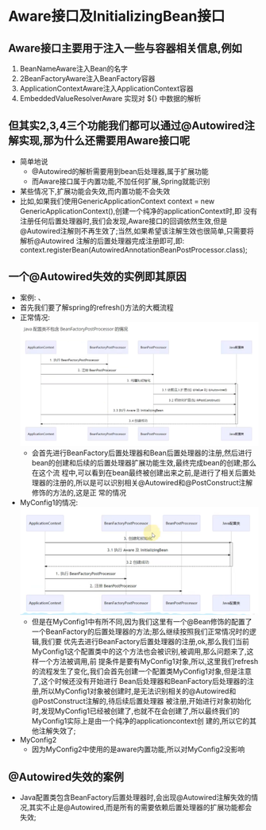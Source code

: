 # Aware接口及InitializingBean接口

  ## Aware接口主要用于注入一些与容器相关信息,例如
  1. BeanNameAware注入Bean的名字
  2. 2BeanFactoryAware注入BeanFactory容器
  3. ApplicationContextAware注入ApplicationContext容器
  4. EmbeddedValueResolverAware 实现对 ${} 中数据的解析

  ## 但其实2,3,4三个功能我们都可以通过@Autowired注解实现,那为什么还需要用Aware接口呢
  - 简单地说
    - @Autowired的解析需要用到bean后处理器,属于扩展功能
    - 而Aware接口属于内置功能,不加任何扩展,Spring就能识别
  - 某些情况下,扩展功能会失效,而内置功能不会失效
  - 比如,如果我们使用GenericApplicationContext context = new GenericApplicationContext(),创建一个纯净的applicationContext时,即
  没有注册任何后置处理器时,我们会发现,Aware接口的回调依然生效,但是@Autowired注解则不再生效了;当然,如果希望该注解生效也很简单,只需要将解析@Autowired
  注解的后置处理器完成注册即可,即: context.registerBean(AutowiredAnnotationBeanPostProcessor.class);
    
  ## 一个@Autowired失效的实例即其原因
  - 案例: [](/spring5/src/main/java/com/kul/a06/MyConfig1.java)、[](/spring5/src/main/java/com/kul/a06/MyConfig2.java)
  - 首先我们要了解spring的refresh()方法的大概流程
  - 正常情况: ![](spring5_images/Java配置类不包含BeanFactoryPostProcessor的情况.png)
    - 会首先进行BeanFactory后置处理器和Bean后置处理器的注册,然后进行bean的创建和后续的后置处理器扩展功能生效,最终完成bean的创建;那么在这个流
    程中,可以看到在bean最终被创建出来之前,是进行了相关后置处理器的注册的,所以是可以识别相关@Autowired和@PostConstruct注解修饰的方法的,这是正
    常的情况
  - MyConfig1的情况: ![](spring5_images/Java配置类包含BeanFactoryPostProcessor的情况.png)
    - 但是在MyConfig1中有所不同,因为我们这里有一个@Bean修饰的配置了一个BeanFactory的后置处理器的方法;那么继续按照我们正常情况时的逻辑,我们要
    优先去进行BeanFactory后置处理器的注册,ok,那么我们当前MyConfig1这个配置类中的这个方法也会被识别,被调用,那么问题来了,这样一个方法被调用,前
    提条件是要有MyConfig1对象,所以,这里我们refresh的流程发生了变化,我们会首先创建一个配置类MyConfig1对象,但是注意了,这个时候还没有开始进行
    Bean后处理器和BeanFactory后处理器的注册,所以MyConfig1对象被创建时,是无法识别相关的@Autowired和@PostConstruct注解的,待后续后置处理器
    被注册,开始进行对象初始化时,发现MyConfig1已经被创建了,也就不在会创建了,所以最终我们的MyConfig1实际上是由一个纯净的applicationcontext创
    建的,所以它的其他注解失效了;
  - MyConfig2
    - 因为MyConfig2中使用的是aware内置功能,所以对MyConfig2没影响

  ## @Autowired失效的案例
  - Java配置类包含BeanFactory后置处理器时,会出现@Autowired注解失效的情况,其实不止是@Autowired,而是所有的需要依赖后置处理器的扩展功能都会失效;
